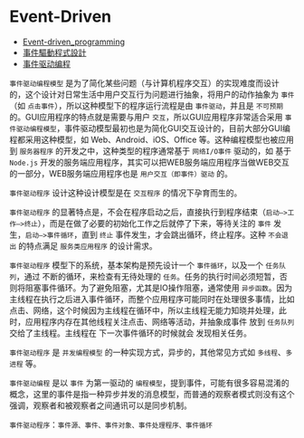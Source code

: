 # Event-Driven

* [Event-driven_programming](https://en.wikipedia.org/wiki/Event-driven_programming)
* [事件驅動程式設計](https://zh.wikipedia.org/wiki/事件驅動程式設計)
* [事件驱动编程](http://www.jdon.com/45436)

`事件驱动编程模型` 是为了简化某些问题（与计算机程序交互）的实现难度而设计的，这个设计对日常生活中用户交互行为问题进行抽象，将用户的动作抽象为 `事件`（如 `点击事件`），所以这种模型下的程序运行流程是由 `事件驱动`，并且是 `不可预期` 的。GUI应用程序的特点就是需要与用户 `交互`，所以GUI应用程序非常适合采用 `事件驱动编程模型`，事件驱动模型最初也是为简化GUI交互设计的，目前大部分GUI编程都采用这种模型，如 Web、Android、iOS、Office 等。这种编程模型也被应用到 `服务器程序` 的开发之中，这种类型的程序通常基于 `网络I/O事件` 驱动的，如 基于 `Node.js` 开发的服务端应用程序，其实可以把WEB服务端应用程序当做WEB交互的一部分，WEB服务端应用程序也是 `用户交互（即事件）驱动` 的。

`事件驱动程序` 设计这种设计模型是在 `交互程序` 的情况下孕育而生的。

`事件驱动程序` 的显著特点是，不会在程序启动之后，直接执行到程序结束（`启动—>工作—>终止`），而是在做了必要的初始化工作之后就停了下来，等待关注的 `事件` 发生，`启动—>事件循环`，直到 `终止` 事件发生，才会跳出循环，终止程序。这种 `不会退出` 的特点满足 `服务类应用程序` 的设计需求。

`事件驱动程序` 模型下的系统，基本架构是预先设计一个 `事件循环`，以及一个 `任务队列`，通过 不断的循环，来检查有无待处理的 `任务`。任务的执行时间必须短暂，否则将阻塞事件循环。为了避免阻塞，尤其是IO操作阻塞，通常使用 `异步函数`。因为 主线程在执行之后进入事件循环，而整个应用程序可能同时在处理很多事情，比如点击、网络，这个时候因为主线程在循环中，所以主线程无能力知晓并处理，此时，应用程序内存在其他线程关注点击、网络等活动，并抽象成事件 放到 `任务队列` 交给了主线程。主线程在 下一次事件循环的时候就会 发现相关任务。

`事件驱动程序` 是 `并发编程模型` 的一种实现方式，异步的，其他常见方式如 `多线程`、`多进程` 等。

`事件驱动编程` 是以 `事件` 为第一驱动的 `编程模型`，提到事件，可能有很多容易混淆的概念，这里的事件是指一种异步并发的消息模型，而普通的观察者模式则没有这个强调，观察者和被观察者之间通讯可以是同步机制。

`事件驱动程序`：`事件源、事件、事件对象、事件处理程序、事件循环`
